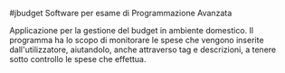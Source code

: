#jbudget
Software per esame di Programmazione Avanzata

Applicazione per la gestione del budget in ambiente domestico. Il programma ha lo scopo di monitorare le spese che vengono inserite dall'utilizzatore, aiutandolo, anche attraverso tag e descrizioni, a tenere sotto controllo le spese che effettua.
